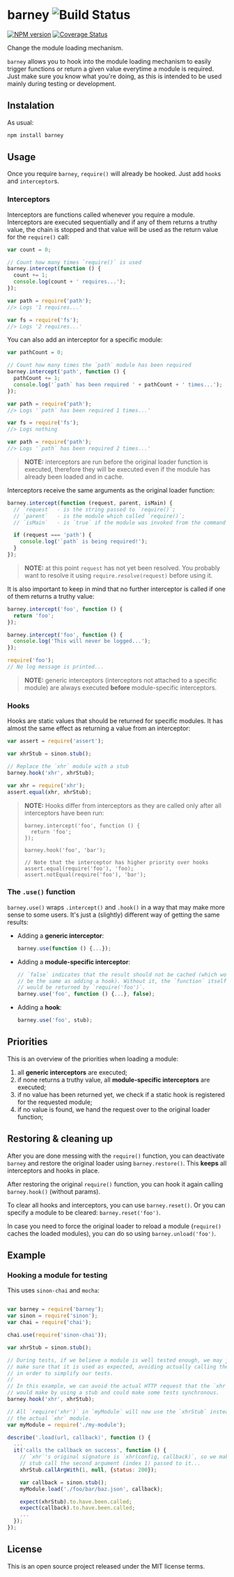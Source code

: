 # barney ![Build Status](https://codeship.com/projects/ce6bd040-ac83-0132-acda-4e5346bb67f3/status?branch=v1.1)

[![NPM version](https://badge.fury.io/js/barney.svg)](http://badge.fury.io/js/barney)
[![Coverage Status](https://coveralls.io/repos/mkretschek/node-barney/badge.svg?branch=v1.1)](https://coveralls.io/r/mkretschek/node-barney?branch=v1.1)

Change the module loading mechanism.

`barney` allows you to hook into the module loading mechanism to
easily trigger functions or return a given value everytime a
module is required. Just make sure you know what you're doing, as this is
intended to be used mainly during testing or development.

## Instalation

As usual:

```bash
npm install barney
```

## Usage

Once you require `barney`, `require()` will already be hooked. Just add
`hook`s and `interceptor`s.

### Interceptors

Interceptors are functions called whenever you require a module. Interceptors
are executed sequentially and if any of them returns a truthy value, the
chain is stopped and that value will be used as the return value for the
`require()` call:


```js
var count = 0;

// Count how many times `require()` is used
barney.intercept(function () {
  count += 1;
  console.log(count + ' requires...');
});

var path = require('path');
//> Logs '1 requires...'

var fs = require('fs');
//> Logs '2 requires...'
```

You can also add an interceptor for a specific module:

```js
var pathCount = 0;

// Count how many times the `path` module has been required
barney.intercept('path', function () {
  pathCount += 1;
  console.log('`path` has been required ' + pathCount + ' times...');
});

var path = require('path');
//> Logs '`path` has been required 1 times...'

var fs = require('fs');
//> Logs nothing

var path = require('path');
//> Logs '`path` has been required 2 times...'
```

> **NOTE:** interceptors are run before the original loader function is
> executed, therefore they will be executed even if the module has already
> been loaded and in cache.

Interceptors receive the same arguments as the original loader function:

```js
barney.intercept(function (request, parent, isMain) {
  // `request`  - is the string passed to `require()`;
  // `parent`   - is the module which called `require()`;
  // `isMain`   - is `true` if the module was invoked from the command line;

  if (request === 'path') {
    console.log('`path` is being required!');
  }
});
```

> **NOTE:** at this point `request` has not yet been resolved. You probably
> want to resolve it using `require.resolve(request)` before using it.

It is also important to keep in mind that no further interceptor is called
if one of them returns a truthy value:

```js
barney.intercept('foo', function () {
  return 'foo';
});

barney.intercept('foo', function () {
  console.log('This will never be logged...');
});

require('foo');
// No log message is printed...
```

> **NOTE:** generic interceptors (interceptors not attached to a specific
> module) are always executed **before** module-specific interceptors.

### Hooks

Hooks are static values that should be returned for specific modules. It
has almost the same effect as returning a value from an interceptor:

```js
var assert = require('assert');

var xhrStub = sinon.stub();

// Replace the `xhr` module with a stub
barney.hook('xhr', xhrStub);

var xhr = require('xhr');
assert.equal(xhr, xhrStub);
```

> **NOTE:** Hooks differ from interceptors as they are called only after all
> interceptors have been run:
>
>     barney.intercept('foo', function () {
>       return 'foo';
>     });
>
>     barney.hook('foo', 'bar');
>
>     // Note that the interceptor has higher priority over hooks
>     assert.equal(require('foo'), 'foo);
>     assert.notEqual(require('foo'), 'bar');
>


### The `.use()` function

`barney.use()` wraps `.intercept()` and `.hook()` in a way that may make more
sense to some users. It's just a (slightly) different way of getting the
same results:

* Adding a **generic interceptor**:

    ```js
    barney.use(function () {...});
    ```

* Adding a **module-specific interceptor**:

    ```js
    // `false` indicates that the result should not be cached (which would
    // be the same as adding a hook). Without it, the `function` itself
    // would be returned by `require('foo')`.
    barney.use('foo', function () {...}, false);
    ```

* Adding a **hook**:

    ```js
    barney.use('foo', stub);
    ```

## Priorities

This is an overview of the priorities when loading a module:

1. all **generic interceptors** are executed;
2. if none returns a truthy value, all **module-specific interceptors** are
   executed;
3. if no value has been returned yet, we check if a static hook is registered
   for the requested module;
4. if no value is found, we hand the request over to the original loader
   function;


## Restoring & cleaning up

After you are done messing with the `require()` function, you can deactivate
`barney` and restore the original loader using `barney.restore()`. This
**keeps** all interceptors and hooks in place.

After restoring the original `require()` function, you can hook it again
calling `barney.hook()` (without params).

To clear all hooks and interceptors, you can use `barney.reset()`. Or you
can specify a module to be cleared: `barney.reset('foo')`.

In case you need to force the original loader to reload a module (`require()`
caches the loaded modules), you can do so using `barney.unload('foo')`.


## Example

### Hooking a module for testing

This uses `sinon-chai` and `mocha`:

```js

var barney = require('barney');
var sinon = require('sinon');
var chai = require('chai');

chai.use(require('sinon-chai'));

var xhrStub = sinon.stub();

// During tests, if we believe a module is well tested enough, we may just
// make sure that it is used as expected, avoiding actually calling them
// in order to simplify our tests.
//
// In this example, we can avoid the actual HTTP request that the `xhr` module
// would make by using a stub and could make some tests synchronous.
barney.hook('xhr', xhrStub);

// All `require('xhr')` in `myModule` will now use the `xhrStub` instead of
// the actual `xhr` module.
var myModule = require('./my-module');

describe('.load(url, callback)', function () {
  ...
  it('calls the callback on success', function () {
    // `xhr`'s original signature is `xhr(config, callback)`, so we make the
    // stub call the second argument (index 1) passed to it...
    xhrStub.callArgWith(1, null, {status: 200});

    var callback = sinon.stub();
    myModule.load('./foo/bar/baz.json', callback);

    expect(xhrStub).to.have.been.called;
    expect(callback).to.have.been.called;
    ...
  });
});

```


## License

This is an open source project released under the MIT license terms.


